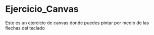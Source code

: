 # Ejercicio_Canvas
Este es un ejercicio de canvas donde puedes pintar por medio de las flechas del teclado
